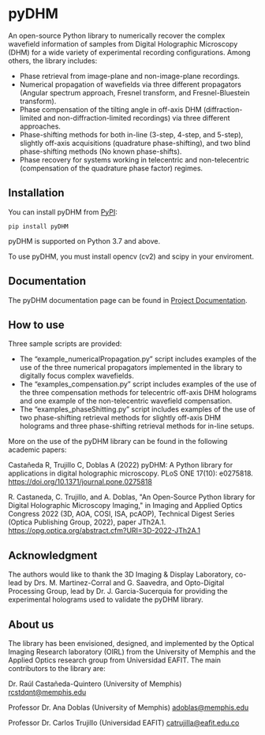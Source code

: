 pyDHM
=============

An open-source Python library to numerically recover the complex wavefield information of samples from Digital Holographic Microscopy (DHM) for a wide variety of experimental recording configurations. Among others, the library includes:

- Phase retrieval from image-plane and non-image-plane recordings.
- Numerical propagation of wavefields via three different propagators (Angular spectrum approach, Fresnel transform, and Fresnel-Bluestein transform).
- Phase compensation of the tilting angle in off-axis DHM (diffraction-limited and non-diffraction-limited recordings) via three different approaches.
- Phase-shifting methods for both in-line (3-step, 4-step, and 5-step), slightly off-axis acquisitions (quadrature phase-shifting), and two blind phase-shifting methods (No known phase-shifts).
- Phase recovery for systems working in telecentric and non-telecentric (compensation of the quadrature phase factor) regimes.

## Installation

You can install pyDHM from [PyPI](https://pypi.org/project/pyDHM/):

    pip install pyDHM

pyDHM is supported on Python 3.7 and above.

To use pyDHM, you must install opencv (cv2) and scipy in your enviroment.

## Documentation

The pyDHM documentation page can be found in [Project Documentation](https://catrujilla.github.io/pyDHM/).

## How to use

Three sample scripts are provided:

- The “example_numericalPropagation.py” script includes examples of the use of the three numerical propagators implemented in the library to digitally focus complex wavefields.
- The “examples_compensation.py” script includes examples of the use of the three compensation methods for telecentric off-axis DHM holograms and one example of the non-telecentric wavefield compensation.
- The “examples_phaseShitting.py” script includes examples of the use of two phase-shifting retrieval methods for slightly off-axis DHM holograms and three phase-shifting retrieval methods for in-line setups.

More on the use of the pyDHM library can be found in the following academic papers:

Castañeda R, Trujillo C, Doblas A (2022) pyDHM: A Python library for applications in digital holographic microscopy. PLoS ONE 17(10): e0275818.
https://doi.org/10.1371/journal.pone.0275818

R. Castaneda, C. Trujillo, and A. Doblas, "An Open-Source Python library for Digital Holographic Microscopy Imaging," in Imaging and Applied Optics Congress 2022 (3D, AOA, COSI, ISA, pcAOP), Technical Digest Series (Optica Publishing Group, 2022), paper JTh2A.1.
https://opg.optica.org/abstract.cfm?URI=3D-2022-JTh2A.1

## Acknowledgment

The authors would like to thank the 3D Imaging & Display Laboratory, co-lead by Drs. M. Martinez-Corral and G. Saavedra, and Opto-Digital Processing Group, lead by Dr. J. Garcia-Sucerquia for providing the experimental holograms used to validate the pyDHM library.

## About us

The library has been envisioned, designed, and implemented by the Optical Imaging Research laboratory (OIRL) from the University of Memphis and the Applied Optics research group from Universidad EAFIT. The main contributors to the library are:

Dr. Raúl Castañeda-Quintero (University of Memphis) rcstdqnt@memphis.edu

Professor Dr. Ana Doblas (University of Memphis) adoblas@memphis.edu

Professor Dr. Carlos Trujillo (Universidad EAFIT) catrujilla@eafit.edu.co
